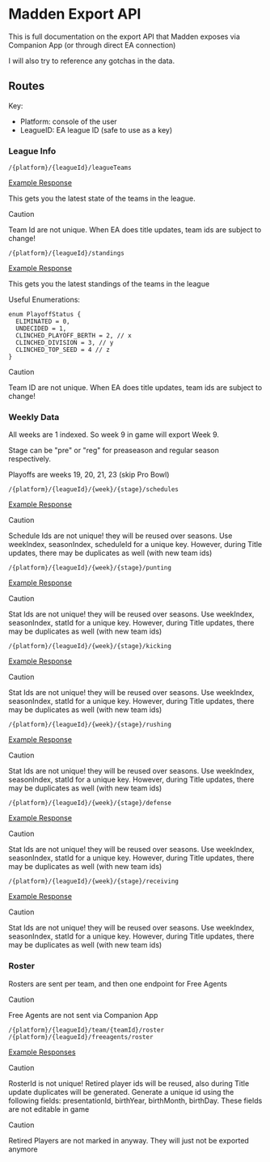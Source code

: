 # Madden Export API

This is full documentation on the export API that Madden exposes via Companion App (or through direct EA connection)

I will also try to reference any gotchas in the data. 

## Routes

Key:
- Platform: console of the user
- LeagueID: EA league ID (safe to use as a key)

### League Info

`/{platform}/{leagueId}/leagueTeams`

[Example Response](./api_data/pc_2890093_leagueTeams.json)

This gets you the latest state of the teams in the league. 

> [!CAUTION]
> Team Id are not unique. When EA does title updates, team ids are subject to change!

`/{platform}/{leagueId}/standings`

[Example Response](./api_data/pc_2890093_standings.json)

This gets you the latest standings of the teams in the league

Useful Enumerations:

```
enum PlayoffStatus {
  ELIMINATED = 0,
  UNDECIDED = 1,
  CLINCHED_PLAYOFF_BERTH = 2, // x
  CLINCHED_DIVISION = 3, // y
  CLINCHED_TOP_SEED = 4 // z
}
```
> [!CAUTION]
> Team ID are not unique. When EA does title updates, team ids are subject to change!

### Weekly Data

All weeks are 1 indexed. So week 9 in game will export Week 9. 

Stage can be "pre" or "reg" for preaseason and regular season respectively.

Playoffs are weeks 19, 20, 21, 23 (skip Pro Bowl)

`/{platform}/{leagueId}/{week}/{stage}/schedules`

[Example Response](./api_data/pc_2890093_week1_1_schedules.json)

> [!CAUTION]
> Schedule Ids are not unique! they will be reused over seasons. Use weekIndex, seasonIndex, scheduleId for a unique key. However, during Title updates, there may be duplicates as well (with new team ids)

`/{platform}/{leagueId}/{week}/{stage}/punting`

[Example Response](./api_data/pc_2890093_week1_1_punting.json)

> [!CAUTION]
> Stat Ids are not unique! they will be reused over seasons. Use weekIndex, seasonIndex, statId for a unique key. However, during Title updates, there may be duplicates as well (with new team ids)

`/{platform}/{leagueId}/{week}/{stage}/kicking`

[Example Response](./api_data/pc_2890093_week1_1_kicking.json)

> [!CAUTION]
> Stat Ids are not unique! they will be reused over seasons. Use weekIndex, seasonIndex, statId for a unique key. However, during Title updates, there may be duplicates as well (with new team ids)

`/{platform}/{leagueId}/{week}/{stage}/rushing`

[Example Response](./api_data/pc_2890093_week1_1_rushing.json)

> [!CAUTION]
> Stat Ids are not unique! they will be reused over seasons. Use weekIndex, seasonIndex, statId for a unique key. However, during Title updates, there may be duplicates as well (with new team ids)

`/{platform}/{leagueId}/{week}/{stage}/defense`

[Example Response](./api_data/pc_2890093_week1_1_defense.json)

> [!CAUTION]
> Stat Ids are not unique! they will be reused over seasons. Use weekIndex, seasonIndex, statId for a unique key. However, during Title updates, there may be duplicates as well (with new team ids)

`/{platform}/{leagueId}/{week}/{stage}/receiving`

[Example Response](./api_data/pc_2890093_week1_1_receiving.json)

> [!CAUTION]
> Stat Ids are not unique! they will be reused over seasons. Use weekIndex, seasonIndex, statId for a unique key. However, during Title updates, there may be duplicates as well (with new team ids)

### Roster

Rosters are sent per team, and then one endpoint for Free Agents

> [!CAUTION]
> Free Agents are not sent via Companion App


`/{platform}/{leagueId}/team/{teamId}/roster`
`/{platform}/{leagueId}/freeagents/roster`

[Example Responses](./api_data/team_data)

> [!CAUTION]
> RosterId is not unique! Retired player ids will be reused, also during Title update duplicates will be generated. Generate a unique id using the following fields: presentationId, birthYear, birthMonth, birthDay. These fields are not editable in game

> [!CAUTION]
> Retired Players are not marked in anyway. They will just not be exported anymore
